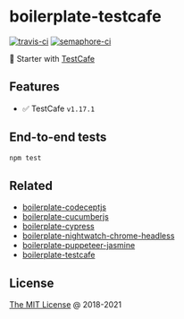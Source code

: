 # boilerplate-testcafe

[![travis-ci](https://img.shields.io/travis/piecioshka/boilerplate-testcafe.svg)](https://travis-ci.org/piecioshka/boilerplate-testcafe)
[![semaphore-ci](https://semaphoreci.com/api/v1/piecioshka/boilerplate-testcafe/branches/master/badge.svg)](https://semaphoreci.com/piecioshka/boilerplate-testcafe)

🍴 Starter with [TestCafe](https://devexpress.github.io/testcafe/)

## Features

* :white_check_mark: TestCafe `v1.17.1`

## End-to-end tests

```bash
npm test
```

## Related

* [boilerplate-codeceptjs](https://github.com/piecioshka/boilerplate-codeceptjs)
* [boilerplate-cucumberjs](https://github.com/piecioshka/boilerplate-cucumberjs)
* [boilerplate-cypress](https://github.com/piecioshka/boilerplate-cypress)
* [boilerplate-nightwatch-chrome-headless](https://github.com/piecioshka/boilerplate-nightwatch-chrome-headless)
* [boilerplate-puppeteer-jasmine](https://github.com/piecioshka/boilerplate-puppeteer-jasmine)
* [boilerplate-testcafe](https://github.com/piecioshka/boilerplate-testcafe)

## License

[The MIT License](https://piecioshka.mit-license.org) @ 2018-2021
